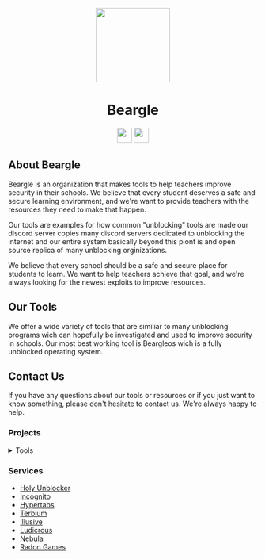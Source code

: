 <p align="center">
<kbd>
<img width="150px" src="https://avatars.githubusercontent.com/u/130504325?s=400&u=b81f8304b1720be8799614cea199f44268a850e3&v=4">
</kbd>
</p>

<h1 align="center">Beargle</h1>

<p align="center">
<a href="https://discord.gg/gETpujFGGU"><img height="30px" src="https://img.shields.io/badge/Discord-7289DA?style=for-the-badge&logo=discord&logoColor=white"><img></a>
<a href="https://www.reddit.com/r/Beargle/"><img height="30px" src="https://img.shields.io/badge/Reddit-FF4500?style=for-the-badge&logo=reddit&logoColor=white"><img></a>
</p>




## About Beargle

Beargle is an organization that makes tools to help teachers improve security in their schools. We believe that every student deserves a safe and secure learning environment, and we're want to provide teachers with the resources they need to make that happen.

Our tools are examples for how common "unblocking" tools are made our discord server copies many discord servers dedicated to unblocking the internet and our entire system basically beyond this piont is and open source replica of many unblocking orginizations.

We believe that every school should be a safe and secure place for students to learn. We want to help teachers achieve that goal, and we're always looking for the newest exploits to improve resources.

## Our Tools

We offer a wide variety of tools that are similiar to many unblocking programs wich can hopefully be investigated and used to improve security in schools. Our most best working tool is Beargleos wich is a fully unblocked operating system.

## Contact Us

If you have any questions about our tools or resources or if you just want to know something, please don't hesitate to contact us. We're always happy to help.

### Projects
<details>
<summary>Tools</summary>

#### Active
<details>
<summary>Beargle OS</summary>
  
  - [Beargle OS](https://user-images.githubusercontent.com/116687416/228417291-2c1d1b36-2076-4785-bcef-03c90ae5baba.mp4)
  - [Github](https://github.com/Beargle-Hackers/BeargleOS)

</details>  
 
  - [Holy Unblocker](https://github.com/QuiteAFancyEmerald/Holy-Unblocker)


</details>

### Services
- [Holy Unblocker](https://holyubofficial.net)
- [Incognito](https://incog.dev)
- [Hypertabs](https://hypertabs.cc)
- [Terbium](https://terbium.ga)
- [Illusive](https://illusive.app)
- [Ludicrous](https://ludicrous.icu)
- [Nebula](https://nebulaproxy.io)
- [Radon Games](https://radon.games)
